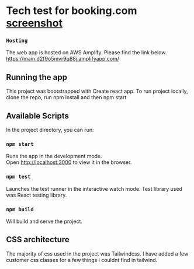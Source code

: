 # Tech test for booking.com [screenshot](https://user-images.githubusercontent.com/26900251/132957824-9ed56aa9-ef89-4dc1-bf32-1b4b90c043ca.jpg)


### `Hosting`

The web app is hosted on AWS Amplify. Please find the link below.\
https://main.d2f9o5mvr9q88j.amplifyapp.com/

## Running the app

This project was bootstrapped with Create react app. To run project locally, clone the repo, run npm install and then npm start

## Available Scripts

In the project directory, you can run:

### `npm start`

Runs the app in the development mode.\
Open [http://localhost:3000](http://localhost:3000) to view it in the browser.

### `npm test`

Launches the test runner in the interactive watch mode.
Test library used was React testing library.

### `npm build`
Will build and serve the project.

## CSS architecture

The majority of css used in the project was Tailwindcss. 
I have added a few customer css classes for a few things i couldnt find in tailwind.

